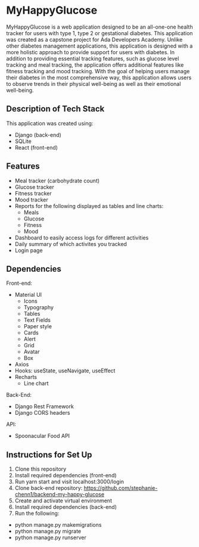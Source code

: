 # MyHappyGlucose

MyHappyGlucose is a web application designed to be an all-one-one health tracker for users with type 1, type 2 or gestational diabetes. This application was created as a capstone project for Ada Developers Academy. Unlike other diabetes management applications, this application is designed with a more holistic approach to provide support for users with diabetes. In addition to providing essential tracking features, such as glucose level tracking and meal tracking, the application offers additional features like fitness tracking and mood tracking. With the goal of helping users manage their diabetes in the most comprehensive way, this application allows users to observe trends in their physical well-being as well as their emotional well-being.

## Description of Tech Stack
This application was created using:
- Django (back-end)
- SQLite
- React (front-end)

## Features
- Meal tracker (carbohydrate count)
- Glucose tracker
- Fitness tracker
- Mood tracker
- Reports for the following displayed as tables and line charts:
  - Meals
  - Glucose
  - Fitness
  - Mood
- Dashboard to easily access logs for different activities
- Daily summary of which activites you tracked
- Login page

## Dependencies
Front-end:
- Material UI 
  - Icons
  - Typography
  - Tables
  - Text Fields
  - Paper style
  - Cards
  - Alert
  - Grid
  - Avatar
  - Box
- Axios
- Hooks: useState, useNavigate, useEffect
- Recharts
  - Line chart

Back-End:
- Django Rest Framework
- Django CORS headers

API:
- Spoonacular Food API

## Instructions for Set Up
1. Clone this repository
2. Install required dependencies (front-end)
3. Run yarn start and visit localhost:3000/login
4. Clone back-end repository: https://github.com/stephanie-chenn1/backend-my-happy-glucose
5. Create and activate virtual environment
6. Install required dependencies (back-end)
7. Run the following:
  - python manage.py makemigrations
  - python manage.py migrate
  - python manage.py runserver

